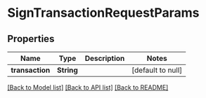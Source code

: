 # SignTransactionRequestParams

## Properties

| Name            | Type       | Description | Notes             |
| --------------- | ---------- | ----------- | ----------------- |
| **transaction** | **String** |             | [default to null] |

[[Back to Model list]](../README.md#documentation-for-models) [[Back to API list]](../README.md#documentation-for-api-endpoints) [[Back to README]](../README.md)
